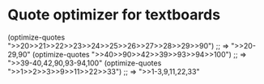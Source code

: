 # Quote optimizer for textboards

(optimize-quotes ">>20>>21>>22>>23>>24>>25>>26>>27>>28>>29>>90") ;; => ">>20-29,90"
(optimize-quotes ">>40>>90>>42>>39>>93>>94>>100") ;; => ">>39-40,42,90,93-94,100"
(optimize-quotes ">>1>>2>>3>>9>>11>>22>>33") ;; => ">>1-3,9,11,22,33"
